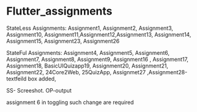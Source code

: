 # Flutter_assignments


StateLess Assignments: Assignment1, Assignment2, Assignment3, Assignment10, Assignment11,Assignment12,Assignment13, Assignment14, Assignment15,
Assignment23, Assignment26

StateFul Assignments: Assignment4, Assignment5, Assignment6, Assignment7, Assignment8, Assignment9, Assignment16 , Assignment17, Assignment18, BasicUIQuizapp19, Assignment20, Assignment21, Assignment22, 24Core2Web, 25QuizApp, Assignmet27 ,Assignment28-textfeild  box added,

SS- Screeshot.
OP-output


assignment 6  in toggling such change are required

